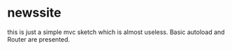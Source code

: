 # newssite
this is just a simple mvc sketch which is almost useless. Basic autoload and Router are presented. 
